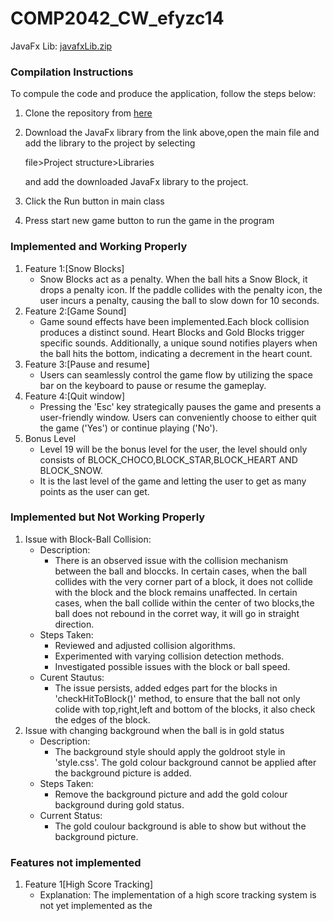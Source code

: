 # COMP2042_CW_efyzc14
JavaFx Lib:
[javafxLib.zip](https://github.com/Garychaizx/COMP2042_CW_efyzc14/files/13543307/javafxLib.zip)

### Compilation Instructions
To compule the code and produce the application, follow the steps below:

1. Clone the repository from [here](https://github.com/Garychaizx/COMP2042_CW_efyzc14.git)
2. Download the JavaFx library from the link above,open the main file and add the library to the project by selecting
   
   file>Project structure>Libraries
   
   and add the downloaded JavaFx library to the project.
4. Click the Run button in main class
5. Press start new game button to run the game in the program

### Implemented and Working Properly
1. Feature 1:[Snow Blocks]
   - Snow Blocks act as a penalty. When the ball hits a Snow Block, it drops a penalty icon. If the paddle collides with the penalty icon, the user incurs a penalty, causing the ball to slow down for 10 seconds.
2. Feature 2:[Game Sound]
   - Game sound effects have been implemented.Each block collision produces a distinct sound. Heart Blocks and Gold Blocks trigger specific sounds. Additionally, a unique sound notifies players when the ball hits the bottom, indicating a decrement in the heart count.
3. Feature 3:[Pause and resume]
   - Users can seamlessly control the game flow by utilizing the space bar on the keyboard to pause or resume the gameplay.
4. Feature 4:[Quit window]
   - Pressing the 'Esc' key strategically pauses the game and presents a user-friendly window. Users can conveniently choose to either quit the game ('Yes') or continue playing ('No').
5. Bonus Level
   - Level 19 will be the bonus level for the user, the level should only consists of BLOCK_CHOCO,BLOCK_STAR,BLOCK_HEART AND BLOCK_SNOW.
   - It is the last level of the game and letting the user to get as many points as the user can get.

### Implemented but Not Working Properly
1. Issue with Block-Ball Collision:
   - Description:
     - There is an observed issue with the collision mechanism between the ball and bloccks. In certain cases, when the ball collides with the very corner part of a block, it does not collide with the block and the block remains unaffected.
                  In certain cases, when the ball collide within the center of two blocks,the ball does not rebound in the corret way, it will go in straight direction.
   - Steps Taken:
     - Reviewed and adjusted collision algorithms.
     - Experimented with varying collision detection methods.
     - Investigated possible issues with the block or ball speed.
    - Curent Stautus:
      - The issue persists, added edges part for the blocks in 'checkHitToBlock()' method, to ensure that the ball not only colide with top,right,left and bottom of the blocks, it also check the edges of the block.
2. Issue with changing background when the ball is in gold status
   - Description:
     - The background style should apply the goldroot style in 'style.css'. The gold colour background cannot be applied after the background picture is added.
   - Steps Taken:
      - Remove the background picture and add the gold colour background during gold status.
   - Current Status:
      - The gold coulour background is able to show but without the background picture.

### Features not implemented
1. Feature 1[High Score Tracking]
   - Explanation: The implementation of a high score tracking system is not yet implemented as the 
